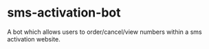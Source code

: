 # sms-activation-bot
A bot which allows users to order/cancel/view numbers within a sms activation website. 
